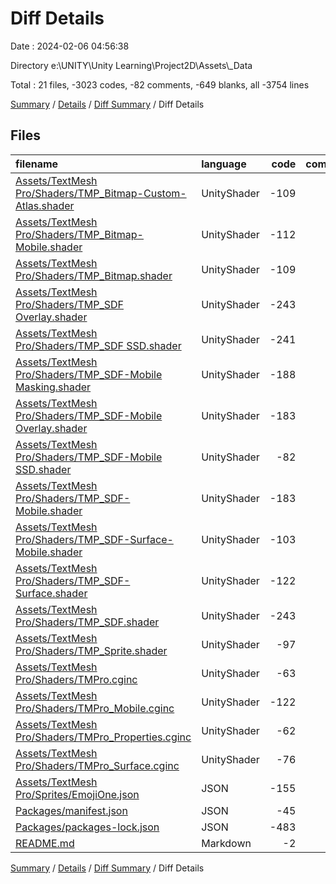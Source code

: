 # Diff Details

Date : 2024-02-06 04:56:38

Directory e:\\UNITY\\Unity Learning\\Project2D\\Assets\\_Data

Total : 21 files,  -3023 codes, -82 comments, -649 blanks, all -3754 lines

[Summary](results.md) / [Details](details.md) / [Diff Summary](diff.md) / Diff Details

## Files
| filename | language | code | comment | blank | total |
| :--- | :--- | ---: | ---: | ---: | ---: |
| [Assets/TextMesh Pro/Shaders/TMP_Bitmap-Custom-Atlas.shader](/Assets/TextMesh%20Pro/Shaders/TMP_Bitmap-Custom-Atlas.shader) | UnityShader | -109 | -2 | -33 | -144 |
| [Assets/TextMesh Pro/Shaders/TMP_Bitmap-Mobile.shader](/Assets/TextMesh%20Pro/Shaders/TMP_Bitmap-Mobile.shader) | UnityShader | -112 | -3 | -31 | -146 |
| [Assets/TextMesh Pro/Shaders/TMP_Bitmap.shader](/Assets/TextMesh%20Pro/Shaders/TMP_Bitmap.shader) | UnityShader | -109 | -2 | -33 | -144 |
| [Assets/TextMesh Pro/Shaders/TMP_SDF Overlay.shader](/Assets/TextMesh%20Pro/Shaders/TMP_SDF%20Overlay.shader) | UnityShader | -243 | -4 | -71 | -318 |
| [Assets/TextMesh Pro/Shaders/TMP_SDF SSD.shader](/Assets/TextMesh%20Pro/Shaders/TMP_SDF%20SSD.shader) | UnityShader | -241 | -4 | -66 | -311 |
| [Assets/TextMesh Pro/Shaders/TMP_SDF-Mobile Masking.shader](/Assets/TextMesh%20Pro/Shaders/TMP_SDF-Mobile%20Masking.shader) | UnityShader | -188 | -10 | -50 | -248 |
| [Assets/TextMesh Pro/Shaders/TMP_SDF-Mobile Overlay.shader](/Assets/TextMesh%20Pro/Shaders/TMP_SDF-Mobile%20Overlay.shader) | UnityShader | -183 | -8 | -50 | -241 |
| [Assets/TextMesh Pro/Shaders/TMP_SDF-Mobile SSD.shader](/Assets/TextMesh%20Pro/Shaders/TMP_SDF-Mobile%20SSD.shader) | UnityShader | -82 | -4 | -21 | -107 |
| [Assets/TextMesh Pro/Shaders/TMP_SDF-Mobile.shader](/Assets/TextMesh%20Pro/Shaders/TMP_SDF-Mobile.shader) | UnityShader | -183 | -8 | -50 | -241 |
| [Assets/TextMesh Pro/Shaders/TMP_SDF-Surface-Mobile.shader](/Assets/TextMesh%20Pro/Shaders/TMP_SDF-Surface-Mobile.shader) | UnityShader | -103 | -8 | -28 | -139 |
| [Assets/TextMesh Pro/Shaders/TMP_SDF-Surface.shader](/Assets/TextMesh%20Pro/Shaders/TMP_SDF-Surface.shader) | UnityShader | -122 | -4 | -33 | -159 |
| [Assets/TextMesh Pro/Shaders/TMP_SDF.shader](/Assets/TextMesh%20Pro/Shaders/TMP_SDF.shader) | UnityShader | -243 | -4 | -71 | -318 |
| [Assets/TextMesh Pro/Shaders/TMP_Sprite.shader](/Assets/TextMesh%20Pro/Shaders/TMP_Sprite.shader) | UnityShader | -97 | 0 | -20 | -117 |
| [Assets/TextMesh Pro/Shaders/TMPro.cginc](/Assets/TextMesh%20Pro/Shaders/TMPro.cginc) | UnityShader | -63 | -2 | -20 | -85 |
| [Assets/TextMesh Pro/Shaders/TMPro_Mobile.cginc](/Assets/TextMesh%20Pro/Shaders/TMPro_Mobile.cginc) | UnityShader | -122 | -2 | -34 | -158 |
| [Assets/TextMesh Pro/Shaders/TMPro_Properties.cginc](/Assets/TextMesh%20Pro/Shaders/TMPro_Properties.cginc) | UnityShader | -62 | -10 | -14 | -86 |
| [Assets/TextMesh Pro/Shaders/TMPro_Surface.cginc](/Assets/TextMesh%20Pro/Shaders/TMPro_Surface.cginc) | UnityShader | -76 | -7 | -19 | -102 |
| [Assets/TextMesh Pro/Sprites/EmojiOne.json](/Assets/TextMesh%20Pro/Sprites/EmojiOne.json) | JSON | -155 | 0 | -2 | -157 |
| [Packages/manifest.json](/Packages/manifest.json) | JSON | -45 | 0 | -1 | -46 |
| [Packages/packages-lock.json](/Packages/packages-lock.json) | JSON | -483 | 0 | -1 | -484 |
| [README.md](/README.md) | Markdown | -2 | 0 | -1 | -3 |

[Summary](results.md) / [Details](details.md) / [Diff Summary](diff.md) / Diff Details